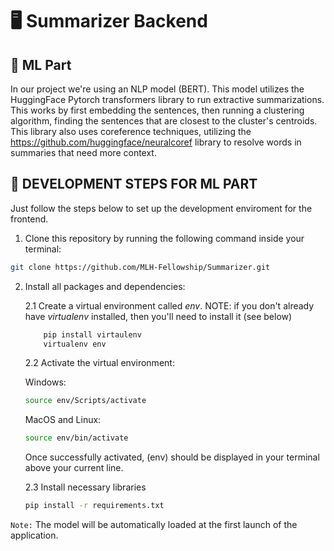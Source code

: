 # 🖥  Summarizer Backend

## 📰 ML Part

In our project we're using an NLP model (BERT). 
This model utilizes the HuggingFace Pytorch transformers library to run extractive summarizations. This works by first embedding the sentences, then running a clustering algorithm, finding the sentences that are closest to the cluster's centroids. This library also uses coreference techniques, utilizing the https://github.com/huggingface/neuralcoref library to resolve words in summaries that need more context.

## 🚀 DEVELOPMENT STEPS FOR ML PART

Just follow the steps below to set up the development enviroment for the frontend.

1. Clone this repository by running the following command inside your terminal:

```sh
git clone https://github.com/MLH-Fellowship/Summarizer.git
```

2. Install all packages and dependencies:

    2.1 Create a virtual environment called *env*. NOTE: if you don't already have *virtualenv* installed, then you'll need to install it (see below)
    ```sh
        pip install virtaulenv
        virtualenv env
    ```
    2.2 Activate the virtual environment:

    Windows:
    ```sh
    source env/Scripts/activate
    ```
    MacOS and Linux:
    ```sh
    source env/bin/activate
    ```
    Once successfully activated, (env) should be displayed in your terminal above your current line.

    2.3 Install necessary libraries

    ```sh
    pip install -r requirements.txt
    ```


`Note:` The model will be automatically loaded at the first launch of the application.
